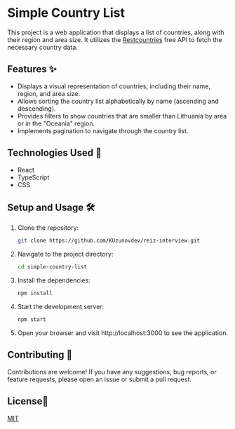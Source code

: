 # Simple Country List

This project is a web application that displays a list of countries, along with their region and area size. It utilizes the [Restcountries](https://restcountries.com/) free API to fetch the necessary country data.

## Features ✨

- Displays a visual representation of countries, including their name, region, and area size.
- Allows sorting the country list alphabetically by name (ascending and descending).
- Provides filters to show countries that are smaller than Lithuania by area or in the "Oceania" region.
- Implements pagination to navigate through the country list.

## Technologies Used 🚀

- React
- TypeScript
- CSS

## Setup and Usage  🛠️
1. Clone the repository:

   ```bash
   git clone https://github.com/KUzunovdev/reiz-interview.git
2. Navigate to the project directory:

   ```bash
   cd simple-country-list
3. Install the dependencies:
   ```bash
   npm install
4. Start the development server:
   ```bash
   npm start
5. Open your browser and visit http://localhost:3000 to see the application.


## Contributing 🤝

Contributions are welcome! If you have any suggestions, bug reports, or feature requests, please open an issue or submit a pull request.

## License📄

[MIT](https://choosealicense.com/licenses/mit/)
